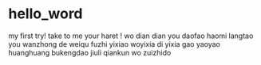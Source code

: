 # hello_word
my first try!
take to me your haret !
wo dian dian you daofao haomi langtao 
you wanzhong de weiqu fuzhi yixiao 
woyixia di yixia gao yaoyao huanghuang bukengdao 
jiuli qiankun wo zuizhido
